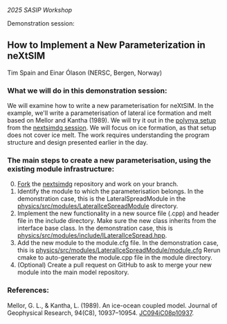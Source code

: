 _2025 SASIP Workshop_

Demonstration session:

## How to Implement a New Parameterization in neXtSIM
Tim Spain and Einar Ólason (NERSC, Bergen, Norway)

### What we will do in this demonstration session:
We will examine how to write a new parameterisation for neXtSIM. In the example, we'll write a parameterisation of lateral ice formation and melt based on Mellor and Kantha (1989). We will try it out in the [polynya setup](../nextsimdg/demo-polynya.ipynb) from the [nextsimdg session](../nextsimdg). We will focus on ice formation, as that setup does not cover ice melt. The work requires understanding the program structure and design presented earlier in the day.

### The main steps to create a new parameterisation, using the existing module infrastructure:

 0. [Fork](https://github.com/nextsimhub/nextsimdg/fork) the [nextsimdg](https://github.com/nextsimhub/nextsimdg) repository and work on your branch.
 1. Identify the module to which the parameterisation belongs. In the demonstration case, this is the LateralSpreadModule in the [physics/src/modules/LateralIceSpreadModule](https://github.com/nextsimdg/nextsimdg/blob/1279acb6220bfbdd20ec847e5dfcbf992424a072/physics/src/modules/LateralIceSpreadModule]) directory.
 2. Implement the new functionality in a new source file (.cpp) and header file in the include directory. Make sure the new class inherits from the interface base class. In the demonstration case, this is [physics/src/modules/include/ILateralIceSpread.hpp](https://github.com/nextsimdg/nextsimdg/blob/b0ad5cf86e6082d2134c43a9b8ec2b286009cb63/physics/src/modules/include/ILateralIceSpread.hpp).
 3. Add the new module to the module.cfg file. In the demonstration case, this is [physics/src/modules/LateralIceSpreadModule/module.cfg](https://github.com/nextsimdg/nextsimdg/blob/60d09b143af90a1719dcdfb508173891d148bffc/physics/src/modules/LateralIceSpreadModule/module.cfg)
Rerun cmake to auto-generate the module.cpp file in the module directory.
 4. (Optional) Create a pull request on GitHub to ask to merge your new module into the main model repository.

### References:

Mellor, G. L., & Kantha, L. (1989). An ice-ocean coupled model. Journal of Geophysical Research, 94(C8), 10937–10954. [JC094iC08p10937](https://doi.org/10.1029/JC094iC08p10937).
